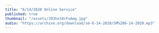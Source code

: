 ```yaml
---
title: "6/14/2020 Online Service"
published: true
thumbnail: "/assets/J93hxt0rFsAmq.jpg"
audio: "https://archive.org/download/sm-6-14-2020/SM%206-14-2020.mp3"
---
```

